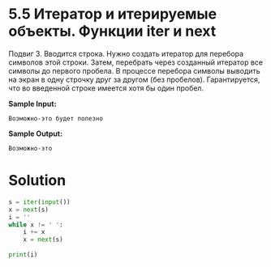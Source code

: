 # 5.5 Итератор и итерируемые объекты. Функции iter и next

Подвиг 3. Вводится строка. Нужно создать итератор для перебора символов этой строки. Затем, перебрать через созданный итератор все символы до первого пробела. В процессе перебора символы выводить на экран в одну строчку друг за другом (без пробелов). Гарантируется, что во введенной строке имеется хотя бы один пробел.

**Sample Input:**
```
Возможно-это будет полезно
```
**Sample Output:**
```
Возможно-это
```

# Solution
```python
s = iter(input())
x = next(s)
i = ''
while x != ' ':
    i += x
    x = next(s)
    
print(i)
```